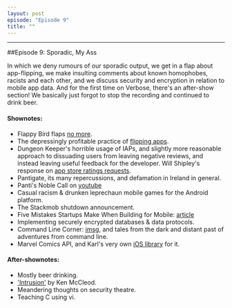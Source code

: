 ```yaml
---
layout: post
episode: "Episode 9"
title: ""
---
```


----
##Episode 9: Sporadic, My Ass

In which we deny rumours of our sporadic output, we get in a flap about app-flipping, we make insulting comments about known homophobes, racists and each other, and we discuss security and encryption in relation to mobile app data.
And for the first time on Verbose, there's an after-show section! We basically just forgot to stop the recording and continued to drink beer.

#### Shownotes:

* Flappy Bird flaps [no more](http://www.forbes.com/sites/lananhnguyen/2014/02/11/exclusive-flappy-bird-creator-dong-nguyen-says-app-gone-forever-because-it-was-an-addictive-product/).
* The depressingly profitable practice of [flipping apps](http://www.bluecloudsolutions.com/blog/money-apps-turn-1k-200k-portfolio/).
* Dungeon Keeper's horrible usage of IAPs, and slightly more reasonable approach to dissuading users from leaving negative reviews, and instead leaving useful feedback for the developer. Will Shipley's response on [app store ratings requests](http://www.loopinsight.com/2014/02/04/begging-for-app-ratings/).
* Pantigate, its many repercussions, and defamation in Ireland in general.
* Panti's Noble Call on [youtube](http://www.youtube.com/watch?v=WXayhUzWnl0#t=0)
* Casual racism &amp; drunken leprechaun mobile games for the Android platform.
* The Stackmob shutdown announcement.
* Five Mistakes Startups Make When Building for Mobile: [article](http://firstround.com/article/What-you-think-you-know-about-mobile-engineering-is-wrong)
* Implementing securely encrypted databases & data protocols.
* Command Line Corner: [imsg](https://github.com/chrisfsampaio/imsg‎), and tales from the dark and distant past of adventures from command line.
* Marvel Comics API, and Karl's very own [iOS library](https://github.com/kmonaghan/MDAMarvelAPI) for it.

#### After-shownotes:

* Mostly beer drinking.
* ['Intrusion'](http://www.amazon.com/Intrusion-Ken-MacLeod-ebook/dp/B0068PHTXC) by Ken McCleod.
* Meandering thoughts on security theatre.
* Teaching C using vi.

